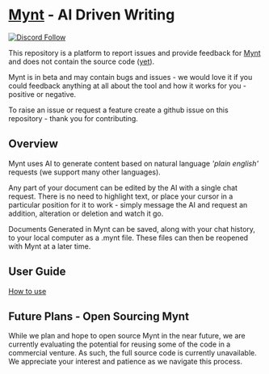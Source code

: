 # [Mynt](https://app.usemynt.com) - AI Driven Writing

[![Discord Follow](https://dcbadge.vercel.app/api/server/8tcDQ89Ej2?style=flat)](https://discord.gg/fERtTz4qEs)

This repository is a platform to report issues and provide feedback for [Mynt](https://app.usemynt.com) and does not contain the source code ([yet](#future-plans---open-sourcing-mynt)).

Mynt is in beta and may contain bugs and issues - we would love it if you could feedback anything at all about the tool and how it works for you - positive or negative.

To raise an issue or request a feature create a github issue on this repository - thank you for contributing.


## Overview 

Mynt uses AI to generate content based on natural language _'plain english'_ requests (we support many other languages). 

Any part of your document can be edited by the AI with a single chat request. There is no need to highlight text, or place your cursor in a particular position for it to work - simply message the AI and request an addition, alteration or deletion and watch it go. 

Documents Generated in Mynt can be saved, along with your chat history, to your local computer as a .mynt file. These files can then be reopened with Mynt at a later time. 


## User Guide

[How to use](https://mynt-ai.github.io/mynt/how-to-use)

## Future Plans - Open Sourcing Mynt

While we plan and hope to open source Mynt in the near future, we are currently evaluating the potential for reusing some of the code in a commercial venture. As such, the full source code is currently unavailable. We appreciate your interest and patience as we navigate this process.
